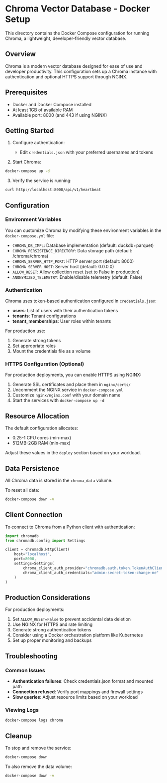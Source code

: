 # Chroma Vector Database - Docker Setup

This directory contains the Docker Compose configuration for running Chroma, a lightweight, developer-friendly vector database.

## Overview

Chroma is a modern vector database designed for ease of use and developer productivity. This configuration sets up a Chroma instance with authentication and optional HTTPS support through NGINX.

## Prerequisites

- Docker and Docker Compose installed
- At least 1GB of available RAM
- Available port: 8000 (and 443 if using NGINX)

## Getting Started

1. Configure authentication:
   - Edit `credentials.json` with your preferred usernames and tokens

2. Start Chroma:

```bash
docker-compose up -d
```

3. Verify the service is running:

```bash
curl http://localhost:8000/api/v1/heartbeat
```

## Configuration

### Environment Variables

You can customize Chroma by modifying these environment variables in the `docker-compose.yml` file:

- `CHROMA_DB_IMPL`: Database implementation (default: duckdb+parquet)
- `CHROMA_PERSISTENCE_DIRECTORY`: Data storage path (default: /chroma/chroma)
- `CHROMA_SERVER_HTTP_PORT`: HTTP server port (default: 8000)
- `CHROMA_SERVER_HOST`: Server host (default: 0.0.0.0)
- `ALLOW_RESET`: Allow collection reset (set to False in production)
- `ANONYMIZED_TELEMETRY`: Enable/disable telemetry (default: False)

### Authentication

Chroma uses token-based authentication configured in `credentials.json`:

- **users**: List of users with their authentication tokens
- **tenants**: Tenant configurations
- **tenant_memberships**: User roles within tenants

For production use:
1. Generate strong tokens
2. Set appropriate roles
3. Mount the credentials file as a volume

### HTTPS Configuration (Optional)

For production deployments, you can enable HTTPS using NGINX:

1. Generate SSL certificates and place them in `nginx/certs/`
2. Uncomment the NGINX service in `docker-compose.yml`
3. Customize `nginx/nginx.conf` with your domain name
4. Start the services with `docker-compose up -d`

## Resource Allocation

The default configuration allocates:
- 0.25-1 CPU cores (min-max)
- 512MB-2GB RAM (min-max)

Adjust these values in the `deploy` section based on your workload.

## Data Persistence

All Chroma data is stored in the `chroma_data` volume.

To reset all data:

```bash
docker-compose down -v
```

## Client Connection

To connect to Chroma from a Python client with authentication:

```python
import chromadb
from chromadb.config import Settings

client = chromadb.HttpClient(
    host="localhost",
    port=8000,
    settings=Settings(
        chroma_client_auth_provider="chromadb.auth.token.TokenAuthClientProvider",
        chroma_client_auth_credentials="admin-secret-token-change-me"
    )
)
```

## Production Considerations

For production deployments:

1. Set `ALLOW_RESET=False` to prevent accidental data deletion
2. Use NGINX for HTTPS and rate limiting
3. Generate strong authentication tokens
4. Consider using a Docker orchestration platform like Kubernetes
5. Set up proper monitoring and backups

## Troubleshooting

### Common Issues

- **Authentication failures**: Check credentials.json format and mounted path
- **Connection refused**: Verify port mappings and firewall settings
- **Slow queries**: Adjust resource limits based on your workload

### Viewing Logs

```bash
docker-compose logs chroma
```

## Cleanup

To stop and remove the service:

```bash
docker-compose down
```

To also remove the data volume:

```bash
docker-compose down -v
```